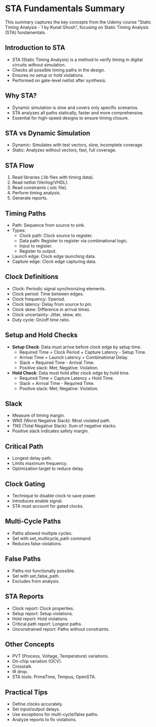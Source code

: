 # STA Fundamentals Summary

This summary captures the key concepts from the Udemy course "Static Timing Analysis - 1 by Kunal Ghosh", focusing on Static Timing Analysis (STA) fundamentals.

## Introduction to STA
- STA (Static Timing Analysis) is a method to verify timing in digital circuits without simulation.
- Checks all possible timing paths in the design.
- Ensures no setup or hold violations.
- Performed on gate-level netlist after synthesis.

## Why STA?
- Dynamic simulation is slow and covers only specific scenarios.
- STA analyzes all paths statically, faster and more comprehensive.
- Essential for high-speed designs to ensure timing closure.

## STA vs Dynamic Simulation
- Dynamic: Simulates with test vectors, slow, incomplete coverage.
- Static: Analyzes without vectors, fast, full coverage.

## STA Flow
1. Read libraries (.lib files with timing data).
2. Read netlist (Verilog/VHDL).
3. Read constraints (.sdc file).
4. Perform timing analysis.
5. Generate reports.

## Timing Paths
- Path: Sequence from source to sink.
- Types:
  - Clock path: Clock source to register.
  - Data path: Register to register via combinational logic.
  - Input to register.
  - Register to output.
- Launch edge: Clock edge launching data.
- Capture edge: Clock edge capturing data.

## Clock Definitions
- Clock: Periodic signal synchronizing elements.
- Clock period: Time between edges.
- Clock frequency: 1/period.
- Clock latency: Delay from source to pin.
- Clock skew: Difference in arrival times.
- Clock uncertainty: Jitter, skew, etc.
- Duty cycle: On/off time ratio.

## Setup and Hold Checks
- **Setup Check**: Data must arrive before clock edge by setup time.
  - Required Time = Clock Period + Capture Latency - Setup Time.
  - Arrival Time = Launch Latency + Combinational Delay.
  - Slack = Required Time - Arrival Time.
  - Positive slack: Met; Negative: Violation.
- **Hold Check**: Data must hold after clock edge by hold time.
  - Required Time = Capture Latency + Hold Time.
  - Slack = Arrival Time - Required Time.
  - Positive slack: Met; Negative: Violation.

## Slack
- Measure of timing margin.
- WNS (Worst Negative Slack): Most violated path.
- TNS (Total Negative Slack): Sum of negative slacks.
- Positive slack indicates safety margin.

## Critical Path
- Longest delay path.
- Limits maximum frequency.
- Optimization target to reduce delay.

## Clock Gating
- Technique to disable clock to save power.
- Introduces enable signal.
- STA must account for gated clocks.

## Multi-Cycle Paths
- Paths allowed multiple cycles.
- Set with set_multicycle_path command.
- Reduces false violations.

## False Paths
- Paths not functionally possible.
- Set with set_false_path.
- Excludes from analysis.

## STA Reports
- Clock report: Clock properties.
- Setup report: Setup violations.
- Hold report: Hold violations.
- Critical path report: Longest paths.
- Unconstrained report: Paths without constraints.

## Other Concepts
- PVT (Process, Voltage, Temperature) variations.
- On-chip variation (OCV).
- Crosstalk.
- IR drop.
- STA tools: PrimeTime, Tempus, OpenSTA.

## Practical Tips
- Define clocks accurately.
- Set input/output delays.
- Use exceptions for multi-cycle/false paths.
- Analyze reports to fix violations.
